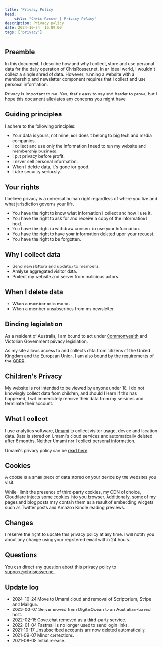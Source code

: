 ```yaml
---
title: 'Privacy Policy'
head:
    title: "Chris Rosser | Privacy Policy"
description: Privacy policy
date: 2024-10-24  16:00:00
tags: ['privacy']
---
```


## Preamble

In this document, I describe how and why I collect, store and use personal data for the daily operation of ChrisRosser.net. In an ideal world, I wouldn't collect a single shred of data. However, running a website with a membership and newsletter component requires that I collect and use personal information.

Privacy is important to me. Yes, that's easy to say and harder to prove, but I hope this document alleviates any concerns you might have.

## Guiding principles

I adhere to the following principles:

* Your data is yours, not mine, nor does it belong to big tech and media companies.
* I collect and use only the information I need to run my website and membership business.
* I put privacy before profit.
* I never sell personal information.
* When I delete data, it's gone for good.
* I take security seriously.

## Your rights

I believe privacy is a universal human right regardless of where you live and what jurisdiction governs your life.

* You have the right to know what information I collect and how I use it.
* You have the right to ask for and receive a copy of the information I hold.
* You have the right to withdraw consent to use your information.
* You have the right to have your information deleted upon your request.
* You have the right to be forgotten.

## Why I collect data

* Send newsletters and updates to members.
* Analyse aggregated visitor data.
* Protect my website and server from malicious actors.

## When I delete data

* When a member asks me to.
* When a member unsubscribes from my newsletter.

## Binding legislation

As a resident of Australia, I am bound to act under [Commonwealth](https://www.oaic.gov.au/privacy/the-privacy-act) and [Victorian Government](https://www.legislation.vic.gov.au/in-force/acts/privacy-and-data-protection-act-2014/027) privacy legislation.

As my site allows access to and collects data from citizens of the United Kingdom and the European Union, I am also bound by the requirements of the [GDPR](https://gdpr-info.eu/).

## Children's Privacy

My website is not intended to be viewed by anyone under 18. I do not knowingly collect data from children, and should I learn if this has happened, I will immediately remove their data from my services and terminate their account.

## What I collect

I use analytics software, [Umami](https://umami.is) to collect visitor usage, device and location data. Data is stored on Umami's cloud services and automatically deleted after 6 months. Neither Umami nor I collect personal information.

Umami's privacy policy can be [read here](https://umami.is/privacy).

## Cookies

A cookie is a small piece of data stored on your device by the websites you visit.

While I limit the presence of third-party cookies, my CDN of choice, Cloudflare injects [some cookies](https://developers.cloudflare.com/fundamentals/reference/policies-compliances/cloudflare-cookies/) into you browser. Additionally, some of my pages and blog posts may contain them as a result of embedding widgets such as Twitter posts and Amazon Kindle reading previews.


## Changes

I reserve the right to update this privacy policy at any time. I will notify you about any change using your registered email within 24 hours.

## Questions

You can direct any question about this privacy policy to support@chrisrosser.net.

## Update log

* 2024-10-24 Move to Umami cloud and removal of Scriptorium, Stripe and Mailgun.
* 2023-06-07 Server moved from DigitalOcean to an Australian-based host.
* 2022-02-15 Cove.chat removed as a third-party service.
* 2022-01-04 Fastmail is no longer used to send login links.
* 2021-10-17 Unsubscribed accounts are now deleted automatically.
* 2021-09-07 Minor corrections.
* 2021-08-08 Initial release.